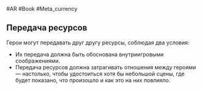 #AR  #Book #Meta_currency 

## Передача ресурсов  
Герои могут передавать друг другу ресурсы,  соблюдая два условия:  
-  Их передача должна быть обоснована  внутриигровыми соображениями.  
-  Передача ресурсов должна затрагивать  отношения между героями — настолько,  чтобы удостоиться хотя бы небольшой  сцены, где будет показано, что произошло  и как это на них повлияло.

